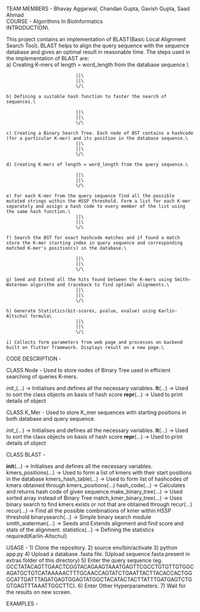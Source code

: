 TEAM MEMBERS - Bhavay Aggarwal, Chandan Gupta, Gavish Gupta, Saad Ahmad\
COURSE - Algorithms In BioInformatics\
INTRODUCTION\

This project contains an implementation of BLAST(Basic Local Alignment Search Tool). BLAST helps to align the query sequence with the sequence database and gives an optimal result in reasonable time. The steps used in the implementation of BLAST are:\
	a) Creating K-mers of length = word_length from the database sequence.\

                              ||\
                              ||\
                              \/\

	b) Defining a suitable hash function to faster the search of sequences.\

                              ||\
                              ||\
                              \/\

	c) Creating a Binary Search Tree. Each node of BST contains a hashcode (for a particular K-mer) and its position in the database sequence.\
                              ||\
                              ||\
                              \/\

	d) Creating K-mers of length = word_length from the query sequence.\

                              ||\
                              ||\
                              \/\

	e) For each K-mer from the query sequence find all the possible mutated strings within the HSSP threshold. Form a list for each K-mer separately and assign a hash code to every member of the list using the same hash function.\
                              ||\
                              ||\
                              \/\

	f) Search the BST for exact hashcode matches and if found a match store the K-mer starting index in query sequence and corresponding matched K-mer's position(s) in the database.\

                              ||\
                              ||\
                              \/\

	g) Seed and Extend all the hits found between the K-mers using Smith–Waterman algorithm and traceback to find optimal alignments.\
                              ||\
                              ||\
                              \/\

	h) Generate Statistics(bit-scores, pvalue, evalue) using Karlin-Altschul formula\
                              ||\
                              ||\
                              \/\

	i) Collects form parameters from web page and processes on backend built on flutter framework. Displays result on a new page.\

CODE DESCRIPTION - 

CLASS Node - Used to store nodes of Binary Tree used in efficient searching of queries K-mers.

_init__(...) 				        -> Initialises and defines all the necessary variables.
__lt__(...)  			  	      -> Used to sort the class objects on basis of hash score
__repr__(...)				        -> Used to print details of object

CLASS K_Mer - Used to store K_mer sequences with starting positions in both database and query sequence.

_init__(...) 				        -> Initialises and defines all the necessary variables.
__lt__(...)  				        -> Used to sort the class objects on basis of hash score
__repr__(...)				        -> Used to print details of object

CLASS BLAST - 

__init__(...) 				      -> Initialises and defines all the necessary variables.
kmers_positions(...)		    -> Used to form a list of kmers with their start positions in the database
kmers_hash_table(...) 		  -> Used to form list of hashcodes of kmers obtained through kmers_positions(...)
hash_code(...)				      -> Calculates and returns hash code of given sequence
make_binary_tree(...) 		  -> Used sorted array instead of Binary Tree
match_kmer_binary_tree(...)	-> Uses binary search to find kmers exists or not that are obtained through 								   recur(...) 
recur(...)                  -> Find all the possible combinations of kmer within HSSP threshold
binarysearch(...)           -> Simple binary search module
smith_waterman(...)			    -> Seeds and Extends alignment and find score and stats of the alignment.
statistics(...)				      -> Defining the statistics required(Karlin-Altschul) 

USAGE - 1) Clone the repository. 
        2) source env/bin/activate
        3) python app.py
        4) Upload a database .fasta file. (Upload sequence.fasta present in extras folder of this directory)
        5) Enter the query sequence (eg. GCCTATACAGTTGAACTCGGTACAGAAGTAAATGAGTTCGCCTGTGTTGTGGCAGATGCTGTCATAAAAACTTTGCAACCAGTATCTGAATTACTTACACCACTGGGCATTGATTTAGATGAGTGGAGTATGGCTACATACTACTTATTTGATGAGTCTGGTGAGTTTAAATTGGCTTC).
        6) Enter Other Hyperparameters.
        7) Wait for the results on new screen.

EXAMPLES - 

